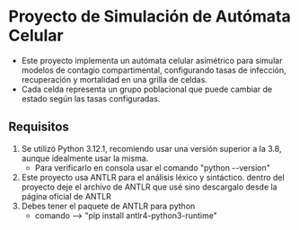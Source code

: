 # Proyecto de Simulación de Autómata Celular
* Este proyecto implementa un autómata celular asimétrico para simular modelos de contagio compartimental, configurando tasas de infección, recuperación y mortalidad en una grilla de celdas.
* Cada celda representa un grupo poblacional que puede cambiar de estado según las tasas configuradas.

## Requisitos
1. Se utilizó Python 3.12.1, recomiendo usar una versión superior a la 3.8, aunque idealmente usar la misma.
   * Para verificarlo en consola usar el comando "python --version"
2. Este proyecto usa ANTLR para el análisis léxico y sintáctico. dentro del proyecto deje el archivo de ANTLR que usé sino descargalo desde la página oficial de ANTLR
3. Debes tener el paquete de ANTLR para python
    * comando --> "pip install antlr4-python3-runtime"
